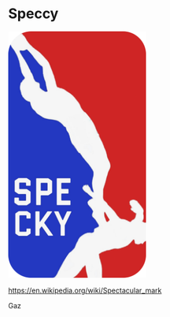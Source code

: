 # Speccy

<img width="280" height="500" title="logo" alt="Alt text" src="/docs/_static/logo2.png">

https://en.wikipedia.org/wiki/Spectacular_mark

Gaz
